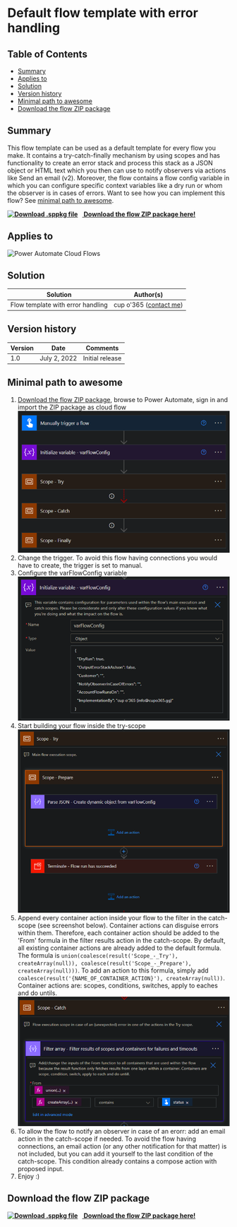 # Default flow template with error handling

## Table of Contents
  - [Summary](#summary)
  - [Applies to](#applies-to)
  - [Solution](#solution)
  - [Version history](#version-history)
  - [Minimal path to awesome](#minimal-path-to-awesome)
  - [Download the flow ZIP package](#download-the-flow-ZIP-package)

## Summary

This flow template can be used as a default template for every flow you make. It contains a try-catch-finally mechanism by using scopes and has functionality to create an error stack and process this stack as a JSON object or HTML text which you then can use to notify observers via actions like Send an email (v2). Moreover, the flow contains a flow config variable in which you can configure specific context variables like a dry run or whom the observer is in cases of errors. Want to see how you can implement this flow? See [minimal path to awesome](#minimal-path-to-awesome).

**[<img src="https://external-content.duckduckgo.com/iu/?u=https%3A%2F%2Fwww.iconsdb.com%2Ficons%2Fpreview%2Froyal-blue%2Fdata-transfer-download-xxl.png&f=1&nofb=1" alt="Download .sppkg file" style="width:15px;margin-right:10px;"/> __Download the flow ZIP package here!__](https://github.com/cupo365/default-flow-with-error-handling/releases/tag/v1.0.0)**

## Applies to

![Power Automate Cloud Flows](https://img.shields.io/badge/Power%20Automate-Cloud%flows-green.svg)

## Solution

| Solution                          | Author(s)                                        |
| --------------------------------- | ------------------------------------------------ |
| Flow template with error handling | cup o'365 ([contact me](mailto:info@cupo365.gg)) |

## Version history

| Version | Date         | Comments        |
| ------- | ------------ | --------------- |
| 1.0     | July 2, 2022 | Initial release |

## Minimal path to awesome

1. [Download the flow ZIP package](#download-the-flow-zip-package), browse to Power Automate, sign in and import the ZIP package as cloud flow
   ![Flow overview](resources/flow-overview.png "Flow overview")
2. Change the trigger. To avoid this flow having connections you would have to create, the trigger is set to manual.
3. Configure the varFlowConfig variable
   ![Flow config variable](resources/flow-config-variable.png "Flow config variable")
4. Start building your flow inside the try-scope
   ![Try scope overview](resources/try-scope-overview.png "Try scope overview")
5. Append every container action inside your flow to the filter in the catch-scope (see screenshot below). Container actions can disguise errors within them. Therefore, each container action should be added to the 'From' formula in the filter results action in the catch-scope. By default, all existing container actions are already added to the default formula. The formula is ```union(coalesce(result('Scope_-_Try'), createArray(null)), coalesce(result('Scope_-_Prepare'), createArray(null)))```. To add an action to this formula, simply add ```coalesce(result('{NAME_OF_CONTAINER_ACTION}'), createArray(null))```. Container actions are: scopes, conditions, switches, apply to eaches and do untils.
   ![Catch filter results action](resources/filter-results-action.png "Catch filter results action")
6. To allow the flow to notify an observer in case of an erorr: add an email action in the catch-scope if needed. To avoid the flow having connections, an email action (or any other notification for that matter) is not included, but you can add it yourself to the last condition of the catch-scope. This condition already contains a compose action with proposed input.
7. Enjoy :)
## Download the flow ZIP package

**[<img src="https://external-content.duckduckgo.com/iu/?u=https%3A%2F%2Fwww.iconsdb.com%2Ficons%2Fpreview%2Froyal-blue%2Fdata-transfer-download-xxl.png&f=1&nofb=1" alt="Download .sppkg file" style="width:15px;margin-right:10px;"/> __Download the flow ZIP package here!__](https://github.com/cupo365/default-flow-with-error-handling/releases/tag/v1.0.0)**
